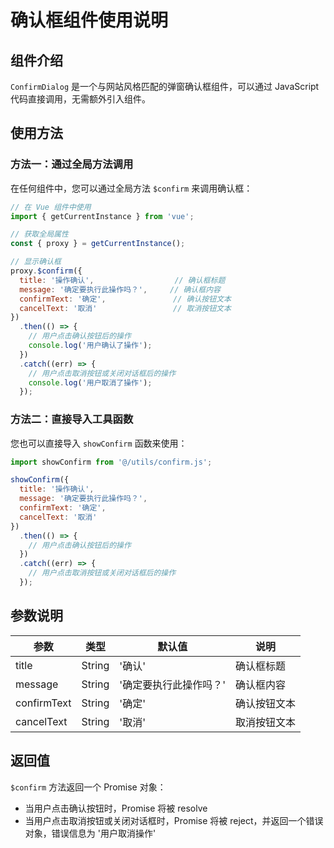 # 确认框组件使用说明

## 组件介绍

`ConfirmDialog` 是一个与网站风格匹配的弹窗确认框组件，可以通过 JavaScript 代码直接调用，无需额外引入组件。

## 使用方法

### 方法一：通过全局方法调用

在任何组件中，您可以通过全局方法 `$confirm` 来调用确认框：

```javascript
// 在 Vue 组件中使用
import { getCurrentInstance } from 'vue';

// 获取全局属性
const { proxy } = getCurrentInstance();

// 显示确认框
proxy.$confirm({
  title: '操作确认',                  // 确认框标题
  message: '确定要执行此操作吗？',     // 确认框内容
  confirmText: '确定',               // 确认按钮文本
  cancelText: '取消'                 // 取消按钮文本
})
  .then(() => {
    // 用户点击确认按钮后的操作
    console.log('用户确认了操作');
  })
  .catch((err) => {
    // 用户点击取消按钮或关闭对话框后的操作
    console.log('用户取消了操作');
  });
```

### 方法二：直接导入工具函数

您也可以直接导入 `showConfirm` 函数来使用：

```javascript
import showConfirm from '@/utils/confirm.js';

showConfirm({
  title: '操作确认',
  message: '确定要执行此操作吗？',
  confirmText: '确定',
  cancelText: '取消'
})
  .then(() => {
    // 用户点击确认按钮后的操作
  })
  .catch((err) => {
    // 用户点击取消按钮或关闭对话框后的操作
  });
```

## 参数说明

| 参数 | 类型 | 默认值 | 说明 |
| --- | --- | --- | --- |
| title | String | '确认' | 确认框标题 |
| message | String | '确定要执行此操作吗？' | 确认框内容 |
| confirmText | String | '确定' | 确认按钮文本 |
| cancelText | String | '取消' | 取消按钮文本 |

## 返回值

`$confirm` 方法返回一个 Promise 对象：

- 当用户点击确认按钮时，Promise 将被 resolve
- 当用户点击取消按钮或关闭对话框时，Promise 将被 reject，并返回一个错误对象，错误信息为 '用户取消操作'